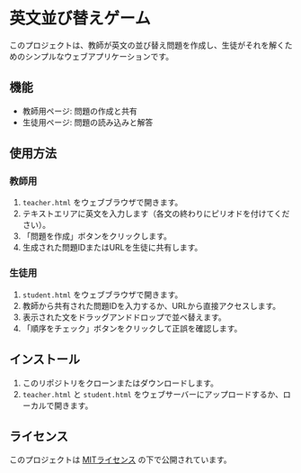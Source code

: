 # 英文並び替えゲーム

このプロジェクトは、教師が英文の並び替え問題を作成し、生徒がそれを解くためのシンプルなウェブアプリケーションです。

## 機能

- 教師用ページ: 問題の作成と共有
- 生徒用ページ: 問題の読み込みと解答

## 使用方法

### 教師用

1. `teacher.html` をウェブブラウザで開きます。
2. テキストエリアに英文を入力します（各文の終わりにピリオドを付けてください）。
3. 「問題を作成」ボタンをクリックします。
4. 生成された問題IDまたはURLを生徒に共有します。

### 生徒用

1. `student.html` をウェブブラウザで開きます。
2. 教師から共有された問題IDを入力するか、URLから直接アクセスします。
3. 表示された文をドラッグアンドドロップで並べ替えます。
4. 「順序をチェック」ボタンをクリックして正誤を確認します。

## インストール

1. このリポジトリをクローンまたはダウンロードします。
2. `teacher.html` と `student.html` をウェブサーバーにアップロードするか、ローカルで開きます。

## ライセンス

このプロジェクトは [MITライセンス](LICENSE) の下で公開されています。
